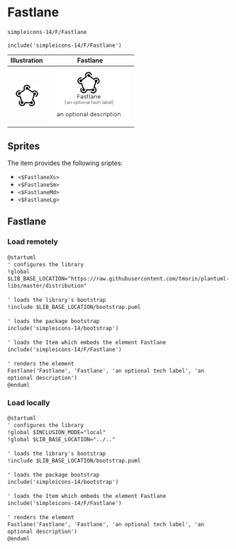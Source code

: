 # Fastlane


```text
simpleicons-14/F/Fastlane
```

```text
include('simpleicons-14/F/Fastlane')
```



| Illustration | Fastlane |
| :---: | :---: |
| ![illustration for Illustration](../../simpleicons-14/F/Fastlane.png) | ![illustration for Fastlane](../../simpleicons-14/F/Fastlane.Local.png) |



## Sprites
The item provides the following sriptes:

- `<$FastlaneXs>`
- `<$FastlaneSm>`
- `<$FastlaneMd>`
- `<$FastlaneLg>`





## Fastlane

### Load remotely
```plantuml
@startuml
' configures the library
!global $LIB_BASE_LOCATION="https://raw.githubusercontent.com/tmorin/plantuml-libs/master/distribution"

' loads the library's bootstrap
!include $LIB_BASE_LOCATION/bootstrap.puml

' loads the package bootstrap
include('simpleicons-14/bootstrap')

' loads the Item which embeds the element Fastlane
include('simpleicons-14/F/Fastlane')

' renders the element
Fastlane('Fastlane', 'Fastlane', 'an optional tech label', 'an optional description')
@enduml
```

### Load locally
```plantuml
@startuml
' configures the library
!global $INCLUSION_MODE="local"
!global $LIB_BASE_LOCATION="../.."

' loads the library's bootstrap
!include $LIB_BASE_LOCATION/bootstrap.puml

' loads the package bootstrap
include('simpleicons-14/bootstrap')

' loads the Item which embeds the element Fastlane
include('simpleicons-14/F/Fastlane')

' renders the element
Fastlane('Fastlane', 'Fastlane', 'an optional tech label', 'an optional description')
@enduml
```

